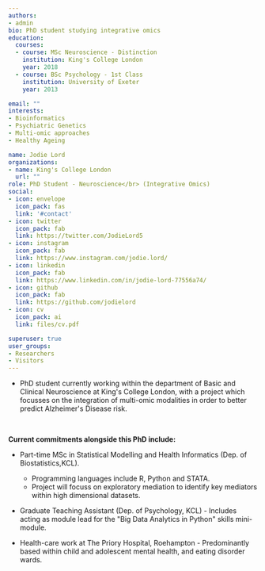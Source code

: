 ```yaml
---
authors:
- admin
bio: PhD student studying integrative omics
education:
  courses:
  - course: MSc Neuroscience - Distinction
    institution: King's College London
    year: 2018
  - course: BSc Psychology - 1st Class
    institution: University of Exeter
    year: 2013

email: ""
interests:
- Bioinformatics
- Psychiatric Genetics
- Multi-omic approaches
- Healthy Ageing

name: Jodie Lord
organizations:
- name: King's College London
  url: ""
role: PhD Student - Neuroscience</br> (Integrative Omics)
social:
- icon: envelope
  icon_pack: fas
  link: '#contact'
- icon: twitter
  icon_pack: fab
  link: https://twitter.com/JodieLord5
- icon: instagram
  icon_pack: fab
  link: https://www.instagram.com/jodie.lord/
- icon: linkedin
  icon_pack: fab
  link: https://www.linkedin.com/in/jodie-lord-77556a74/
- icon: github
  icon_pack: fab
  link: https://github.com/jodielord
- icon: cv
  icon_pack: ai
  link: files/cv.pdf

superuser: true
user_groups:
- Researchers
- Visitors
---
```


- PhD student currently working within the department of Basic and Clinical Neuroscience at King's College London, with a project which focusses on the integration of multi-omic modalities in order to better predict Alzheimer's Disease risk. 
<br/>

**Current commitments alongside this PhD include:**

- Part-time MSc in Statistical Modelling and Health Informatics (Dep. of Biostatistics,KCL).
  - Programming languages include R, Python and STATA.
  - Project will focuss on exploratory mediation to identify key mediators within high dimensional datasets.
  
  
- Graduate Teaching Assistant (Dep. of Psychology, KCL) - Includes acting as module lead for the "Big Data Analytics in Python" skills mini-module.
  
  
- Health-care work at The Priory Hospital, Roehampton - Predominantly based within child and adolescent mental health, and eating disorder wards.

